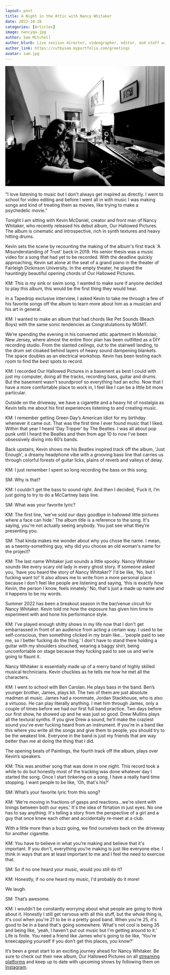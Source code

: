 ```yaml
---
layout: post
title: A Night in the Attic with Nancy Whitaker
date: 2022-10-28
categories: [Articles]
image: nancyqa.jpg
author: Sam Mitchell
author_blurb: Live session director, videographer, editor, and staff writer for Tapedrop since 2019
author_link: https://cutbysam.myportfolio.com/greetings
avatar: sam.jpg
---
```

![nancy qa](/assets/images/posts/nancyqa.jpg)

"I love listening to music but I don't always get inspired as directly. I went to school for video editing and before I went all in with music I was making songs and kind of treating them as movies, like trying to make a psychedelic movie."

Tonight I am sitting with Kevin McDaniel, creator and front man of Nancy Whitaker, who recently released his debut album, Our Hallowed Pictures. The album is cinematic and introspective, rich in synth textures and heavy hitting drums.

Kevin sets the scene by recounting the making of the album's first track 'A Misunderstanding of Trust' back in 2019. His senior thesis was a music video for a song that had yet to be recorded. With the deadline quickly approaching,  Kevin sat alone at the seat of a grand piano in the theater of Fairleigh Dickinson University. In the empty theater, he played the hauntingly beautiful opening chords of Our Hallowed Pictures.

KM: This is my sink or swim song. I wanted to make sure if anyone decided to play this album, this would be the first thing they would hear.

In a Tapedrop exclusive interview, I asked Kevin to take me through a few of his favorite songs off the album to learn more about him as a musician and his art in general.

KM: I wanted to make an album that had chords like Pet Sounds (Beach Boys) with the same sonic tendencies as Congratulations by MGMT.

We’re spending the evening in his converted attic apartment in Montclair, New Jersey, where almost the entire floor plan has been outfitted as a DIY recording studio. From the slanted ceilings, out to the stairwell landing, to the drum set cloaked behind layers of heavy sound dampening blankets. The space doubles as an electrical workshop. Kevin has been testing each room to find the best spots to record.

KM: I recorded Our Hallowed Pictures in a basement as best I could with just my computer, doing all the tracks, recording bass, guitar and drums. But the basement wasn't soundproof so everything had an echo. Now that I have a more comfortable place to work in, I feel like I can be a little bit more particular.

Outside on the driveway, we have a cigarette and a heavy hit of nostalgia as Kevin tells me about his first experiences listening to and creating music.

KM: I remember getting Green Day’s American Idiot for my birthday whenever it came out. That was the first time I ever found music that I liked. Within that year I heard 'Day Tripper' by The Beatles. I was all about pop punk until I heard the Beatles and then from age 10 to now I’ve been obsessively diving into 60’s bands.

Back upstairs, Kevin shows me his Beatles inspired track off the album, 'Just Enough', a dreamy headphone vibe with a grooving bass line that carries us through colorful forests of guitar licks, plains of reverb and valleys of delay.

KM: I just remember I spent so long recording the bass on this song.

SM: Why is that?

KM: I couldn't get the bass to sound right. And then I decided, ‘Fuck it, I’m just going to try to do a McCartney bass line.

SM: What was your favorite lyric?

KM: The first line, ‘we’ve sold our days goodbye in hallowed little pictures where a face can hide.’ The album title is a reference to the song. It's saying, you're not actually seeing anybody. You just see what they’re presenting you.

SM: That kinda makes me wonder about why you chose the name. I mean, as a twenty-something guy, why did you choose an old woman's name for the project?

KM: The last name Whitaker just sounds a little spooky. Nancy Whitaker sounds like every scary old lady in every ghost story. If someone asked you, ‘have you heard the story of Nancy Whitaker?’ I'd be like, ‘No, but I fucking want to!’ It also allows me to write from a more personal place because I don't feel like people are listening and saying, ‘this is exactly how Kevin, the person I know, feels innately.’ No, that's just a made up name and it happens to be my words.

Summer 2022 has been a breakout season in the bar/venue circuit for Nancy Whitaker. Kevin told me how the exposure has given him time to experiment with and hone his performance style.

KM: I've played enough shitty shows in my life now that I don't get embarrassed in front of an audience from acting a certain way.  I used to be self-conscious, then something clicked in my brain like... ‘people paid to see me, so I better fucking do the thing.’  I don't have to stand there holding a guitar with my shoulders slouched, wearing a baggy shirt, being uncomfortable on stage because they fucking paid to see us and we’re going to flaunt it.

Nancy Whitaker is essentially made up of a merry band of highly skilled musical technicians. Kevin chuckles as he tells me how he met all the characters.

KM: I went to school with Ben Carolan. He plays bass in the band. Ben’s younger brother, James, plays kit. The two of them are just absolute madmen at music. James had a roommate, Jordan Stackhouse, who is also a virtuoso. He can play literally anything. I met him through James, only a couple of times before we had our first full band practice. Two days before our first show, he showed up and he was just so good. Drew Mullins plays all the textural synths. If you give Drew a sound, he'll make the craziest sound you've ever fucking heard from an instrument. If you're in a band like this where you write all the songs and give them to people, you should try to be the weakest link. Everyone in the band is just my friends that are way better than me at doing the thing that I did.

The opening beats of Paintings, the fourth track off the album, plays over Kevin’s speakers.

KM: This was another song that was done in one night. This record took a while to do but honestly most of the tracking was done whatever day I started the song. Once I start tinkering on a song, I have a really hard time stopping. I want people to be like, ‘Oh, that's his?’

SM: What’s your favorite lyric from this song?

KM: ‘We're moving in fractions of gasps and reactions...we're silent with linings between both our eyes.’ It's the idea of flirtation in just eyes. No one has to say anything. It's telling a story from the perspective of a girl and a guy that once knew each other and accidentally re-meet at a club.

With a little more than a buzz going, we find ourselves back on the driveway for another cigarette.

KM: You have to believe in what you’re making and believe that it's important. If you don't, everything you’re making is just like everyone else. I think in ways that are at least important to me and I feel the need to exercise that.

SM: So if no one heard your music, would you still do it?

KM: Honestly, if no one heard my music, I'd probably do it more!

We laugh.

SM: That’s awesome.

KM: I wouldn't be constantly worrying about what people are going to think about it. Honestly I still get nervous with all this stuff, but the whole thing is, it's cool when you're 21 to be in a pretty good band. When you're 25, it's good to be in a band that's going somewhere. What's not cool is being 35 and being like, ‘yeah, I haven't put out music but I'm getting around to it.’  Life is finite. You need a friend like James who's going to be like, ‘You're kneecapping yourself if you don't get this places, you know?’

It’s been a great start to an exciting journey ahead for Nancy Whitaker. Be sure to check out their new album, Our Hallowed Pictures on all [streaming platforms](https://linktr.ee/nancywhitaker) and keep up to date with upcoming shows by following them on [Instagram](https://www.instagram.com/nancy_whitaker_/).